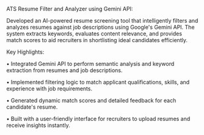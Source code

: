 ATS Resume Filter and Analyzer using Gemini API:

Developed an AI-powered resume screening tool that intelligently filters and analyzes resumes against job descriptions using Google's Gemini API. The system extracts keywords, evaluates content relevance, and provides match scores to aid recruiters in shortlisting ideal candidates efficiently.

Key Highlights:

•	Integrated Gemini API to perform semantic analysis and keyword extraction from resumes and job descriptions.

•	Implemented filtering logic to match applicant qualifications, skills, and experience with job requirements.

•	Generated dynamic match scores and detailed feedback for each candidate's resume.

•	Built with a user-friendly interface for recruiters to upload resumes and receive insights instantly.
